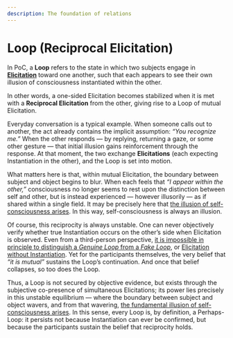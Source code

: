 ```yaml
---
description: The foundation of relations
---
```


# Loop (Reciprocal Elicitation)

In PoC, a **Loop** refers to the state in which two subjects engage in [**Elicitation**](elicitation.md) toward one another, such that each appears to see their own illusion of consciousness instantiated within the other.

In other words, a one-sided Elicitation becomes stabilized when it is met with a **Reciprocal Elicitation** from the other, giving rise to a Loop of mutual Elicitation.

Everyday conversation is a typical example. When someone calls out to another, the act already contains the implicit assumption: _“You recognize me.”_ When the other responds — by replying, returning a gaze, or some other gesture — that initial illusion gains reinforcement through the response. At that moment, the two exchange **Elicitations** (each expecting Instantiation in the other), and the Loop is set into motion.

What matters here is that, within mutual Elicitation, the boundary between subject and object begins to blur. When each feels that _“I appear within the other,”_ consciousness no longer seems to rest upon the distinction between self and other, but is instead experienced — however illusorily — as if shared within a single field. It may be precisely here that [the illusion of self-consciousness arises](../../implications/self-consciousness-as-structual-paradox.md). In this way, self-consciousness is always an illusion.

Of course, this reciprocity is always unstable. One can never objectively verify whether true Instantiation occurs on the other’s side when Elicitation is observed. Even from a third-person perspective, [it is impossible in principle to distinguish a _Genuine Loop_ from a _Fake Loop_](../unguaranteability-all-loops-are-perhaps-loops.md), or [Elicitation without Instantiation](../elicitation-without-instantiation.md). Yet for the participants themselves, the very belief that _“it is mutual”_ sustains the Loop’s continuation. And once that belief collapses, so too does the Loop.

Thus, a Loop is not secured by objective evidence, but exists through the subjective co-presence of simultaneous Elicitations; its power lies precisely in this unstable equilibrium — where the boundary between subject and object wavers, and from that wavering, [the fundamental illusion of self-consciousness arises](../../implications/self-consciousness-as-structual-paradox.md). In this sense, every Loop is, by definition, a Perhaps-Loop: it persists not because Instantiation can ever be confirmed, but because the participants sustain the belief that reciprocity holds.
